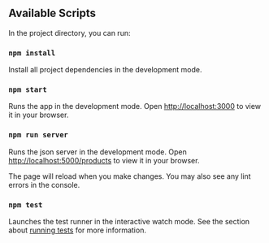 ## Available Scripts

In the project directory, you can run:

### `npm install`

Install all project dependencies in the development mode.

### `npm start`

Runs the app in the development mode.
Open [http://localhost:3000](http://localhost:3000) to view it in your browser.

### `npm run server`

Runs the json server in the development mode.
Open [http://localhost:5000/products](http://localhost:5000/products) to view it in your browser.

The page will reload when you make changes.
You may also see any lint errors in the console.

### `npm test`

Launches the test runner in the interactive watch mode.
See the section about [running tests](https://facebook.github.io/create-react-app/docs/running-tests) for more information.
